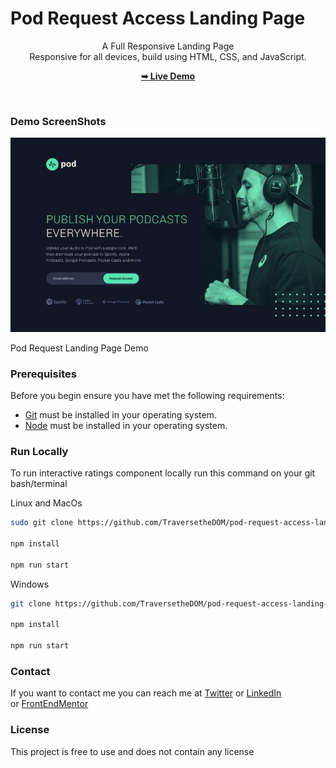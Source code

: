 # Pod Request Access Landing Page


<div align="center">

  A Full Responsive Landing Page <br />Responsive for all devices, build using HTML, CSS, and JavaScript.

  <a href="https://access-pod-request.netlify.app/"><strong>➥ Live Demo</strong></a>

</div>

<br />


### Demo ScreenShots

![Pod Request Landing Page Demo](./assets/demo/preview.jpg)

Pod Request Landing Page Demo

### Prerequisites

Before you begin ensure you have met the following requirements: 

- [Git](https://git-scm.com/) must be installed in your operating system.
- [Node](https://nodejs.org/en/) must be installed in your operating system.

### Run Locally

To run interactive ratings component locally run this command on your git bash/terminal

Linux and MacOs 

```bash
sudo git clone https://github.com/TraversetheDOM/pod-request-access-landing-page.git

npm install

npm run start
```

Windows

```bash
git clone https://github.com/TraversetheDOM/pod-request-access-landing-page.git

npm install 

npm run start
```

### Contact

If you want to contact me you can reach me at [Twitter](https://twitter.com/_TraverseDOM) or [LinkedIn](https://www.linkedin.com/in/ikuomola-stephen/) or [FrontEndMentor](https://www.frontendmentor.io/profile/salutDami)

### License

This project is free to use and does not contain any license